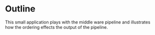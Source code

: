 # Outline

This small application plays with the middle ware pipeline and illustrates how the ordering effects the output of the pipeline. 